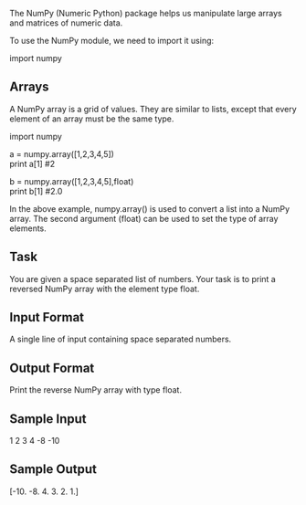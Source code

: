 The NumPy (Numeric Python) package helps us manipulate large arrays and matrices of numeric data.

To use the NumPy module, we need to import it using:

import numpy

<h2> Arrays </h2>

A NumPy array is a grid of values. They are similar to lists, except that every element of an array must be the same type.

import numpy

a = numpy.array([1,2,3,4,5])<br>
print a[1]          #2

b = numpy.array([1,2,3,4,5],float)<br>
print b[1]          #2.0

In the above example, numpy.array() is used to convert a list into a NumPy array. The second argument (float) can be used to set the type of array elements.

<h2> Task </h2>

You are given a space separated list of numbers.
Your task is to print a reversed NumPy array with the element type float.

<h2> Input Format </h2>

A single line of input containing space separated numbers.

<h2> Output Format </h2>

Print the reverse NumPy array with type float.

<h2> Sample Input </h2>

1 2 3 4 -8 -10

<h2> Sample Output </h2>

[-10.  -8.   4.   3.   2.   1.]

